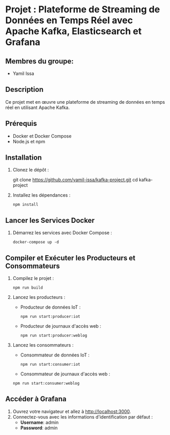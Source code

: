 # Projet : Plateforme de Streaming de Données en Temps Réel avec Apache Kafka, Elasticsearch et Grafana

## Membres du groupe: 
- Yamil Issa

## Description

Ce projet met en œuvre une plateforme de streaming de données en temps réel en utilisant Apache Kafka.

## Prérequis

- Docker et Docker Compose
- Node.js et npm

## Installation

1. Clonez le dépôt :

   git clone https://github.com/yamil-issa/kafka-project.git
   cd kafka-project

2. Installez les dépendances :

   `npm install`


## Lancer les Services Docker

1. Démarrez les services avec Docker Compose :

   `docker-compose up -d`

## Compiler et Exécuter les Producteurs et Consommateurs

1. Compilez le projet :

   `npm run build`

2. Lancez les producteurs :

   - Producteur de données IoT :

     `npm run start:producer:iot`

   - Producteur de journaux d'accès web :

     `npm run start:producer:weblog`

3. Lancez les consommateurs :

   - Consommateur de données IoT :

     `npm run start:consumer:iot`

   - Consommateur de journaux d'accès web :

    `npm run start:consumer:weblog`

## Accéder à Grafana

1. Ouvrez votre navigateur et allez à [http://localhost:3000](http://localhost:3000).
2. Connectez-vous avec les informations d'identification par défaut :
   - **Username**: admin
   - **Password**: admin

